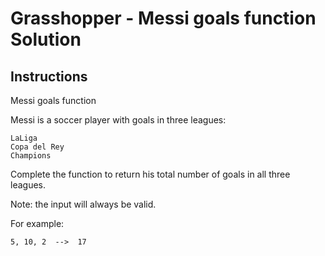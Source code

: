 # Grasshopper - Messi goals function Solution

## Instructions

Messi goals function

Messi is a soccer player with goals in three leagues:

    LaLiga
    Copa del Rey
    Champions

Complete the function to return his total number of goals in all three leagues.

Note: the input will always be valid.

For example:

```
5, 10, 2  -->  17

```